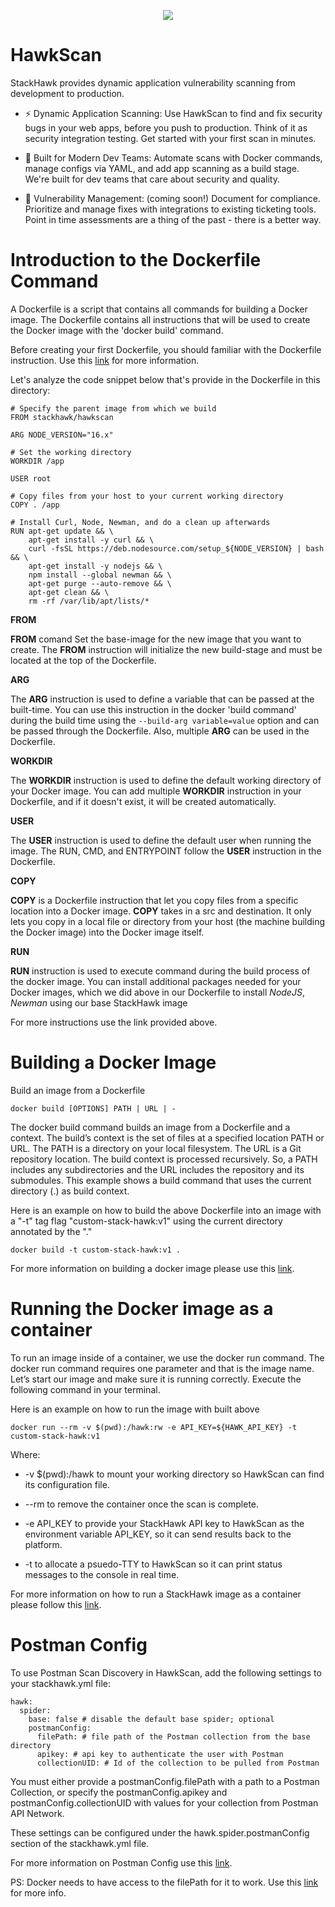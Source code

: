 <p align="center">
  <img src="https://images.ctfassets.net/nx13ojx82pll/1zPawvEGOq9zKX8PuVw0kB/e4a31b30fdb07b7e424277d7824d2ffe/stackhawk-long.png">
</p>

# HawkScan
StackHawk provides dynamic application vulnerability scanning from development to production.
- ⚡ Dynamic Application Scanning: Use HawkScan to find and fix security bugs in your web apps, before you push to production. Think of it as security integration testing. Get started with your first scan in minutes.

- 🦸 Built for Modern Dev Teams: Automate scans with Docker commands, manage configs via YAML, and add app scanning as a build stage. We're built for dev teams that care about security and quality.

- 🧰 Vulnerability Management: (coming soon!) Document for compliance. Prioritize and manage fixes with integrations to existing ticketing tools. Point in time assessments are a thing of the past - there is a better way.

# Introduction to the Dockerfile Command
A Dockerfile is a script that contains all commands for building a Docker image. The Dockerfile contains all instructions that will be used to create the Docker image with the 'docker build' command.

Before creating your first Dockerfile, you should familiar with the Dockerfile instruction. Use this [link](https://docs.docker.com/engine/reference/builder/) for more information.

Let's analyze the code snippet below that's provide in the Dockerfile in this directory:

```
# Specify the parent image from which we build
FROM stackhawk/hawkscan

ARG NODE_VERSION="16.x"

# Set the working directory
WORKDIR /app

USER root

# Copy files from your host to your current working directory
COPY . /app

# Install Curl, Node, Newman, and do a clean up afterwards  
RUN apt-get update && \
    apt-get install -y curl && \
    curl -fsSL https://deb.nodesource.com/setup_${NODE_VERSION} | bash && \
    apt-get install -y nodejs && \
    npm install --global newman && \
    apt-get purge --auto-remove && \
    apt-get clean && \
    rm -rf /var/lib/apt/lists/*
```

__FROM__

__FROM__ comand Set the base-image for the new image that you want to create. The __FROM__ instruction will initialize the new build-stage and must be located at the top of the Dockerfile.

__ARG__

The __ARG__ instruction is used to define a variable that can  be passed at the built-time. You can use this instruction in the docker 'build command' during the build time using the ```--build-arg variable=value``` option and can be passed through the Dockerfile. Also, multiple __ARG__ can be used in the Dockerfile.

__WORKDIR__

The __WORKDIR__ instruction is used to define the default working directory of your Docker image. You can add multiple __WORKDIR__ instruction in your Dockerfile, and if it doesn't exist, it will be created automatically.

__USER__

The __USER__ instruction is used to define the default user when running the image. The RUN, CMD, and ENTRYPOINT follow the __USER__ instruction in the Dockerfile.

__COPY__

__COPY__ is a Dockerfile instruction that let you copy files from a specific location into a Docker image.
__COPY__ takes in a src and destination. It only lets you copy in a local file or directory from your host (the machine building the Docker image) into the Docker image itself.

__RUN__

__RUN__ instruction is used to execute command during the build process of the docker image. You can install additional packages needed for your Docker images, which we did above in our Dockerfile to install _NodeJS_, _Newman_ using our base StackHawk image

For more instructions use the link provided above.

# Building a Docker Image

Build an image from a Dockerfile

```docker build [OPTIONS] PATH | URL | -```

The docker build command builds an image from a Dockerfile and a context. The build’s context is the set of files at a specified location PATH or URL. The PATH is a directory on your local filesystem. The URL is a Git repository location.
The build context is processed recursively. So, a PATH includes any subdirectories and the URL includes the repository and its submodules. This example shows a build command that uses the current directory (.) as build context.

Here is an example on how to build the above Dockerfile into an image with a "-t" tag flag "custom-stack-hawk:v1" using the current directory annotated by the "."

```docker build -t custom-stack-hawk:v1 .```

For more information on building a docker image please use this [link](https://docs.docker.com/engine/reference/builder/).

# Running the Docker image as a container

To run an image inside of a container, we use the docker run command. The docker run command requires one parameter and that is the image name. Let’s start our image and make sure it is running correctly. Execute the following command in your terminal.

Here is an example on how to run the image with built above

```docker run --rm -v $(pwd):/hawk:rw -e API_KEY=${HAWK_API_KEY} -t custom-stack-hawk:v1```

Where:

- -v $(pwd):/hawk to mount your working directory so HawkScan can find its configuration file.

- --rm to remove the container once the scan is complete.

- -e API_KEY to provide your StackHawk API key to HawkScan as the environment variable API_KEY, so it can send results back to the platform.

- -t to allocate a psuedo-TTY to HawkScan so it can print status messages to the console in real time.

For more information on how to run a StackHawk image as a container please follow this [link](https://docs.stackhawk.com/hawkscan/).

# Postman Config

To use Postman Scan Discovery in HawkScan, add the following settings to your stackhawk.yml file:

```
hawk:
  spider:
    base: false # disable the default base spider; optional
    postmanConfig:
      filePath: # file path of the Postman collection from the base directory
      apikey: # api key to authenticate the user with Postman
      collectionUID: # Id of the collection to be pulled from Postman
```

You must either provide a postmanConfig.filePath with a path to a Postman Collection, or specify the postmanConfig.apikey and postmanConfig.collectionUID with values for your collection from Postman API Network.

These settings can be configured under the hawk.spider.postmanConfig section of the stackhawk.yml file.

For more information on Postman Config use this [link](https://docs.stackhawk.com/hawkscan/scan-discovery/postman.html).

PS: Docker needs to have access to the filePath for it to work. Use this [link](https://docs.docker.com/storage/) for more info.



